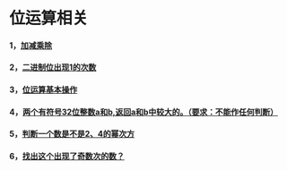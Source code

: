 # 位运算相关
#### 1，[加减乘除](https://github.com/sihaihou/algorithm/edit/master/src/com/reyco/algorithm/bit/Test1.java)
#### 2，[二进制位出现1的次数](https://github.com/sihaihou/algorithm/edit/master/src/com/reyco/algorithm/bit/Test2.java)
#### 3，[位运算基本操作](https://github.com/sihaihou/algorithm/edit/master/src/com/reyco/algorithm/bit/Test3.java)
#### 4，[两个有符号32位整数a和b,返回a和b中较大的。（要求：不能作任何判断）](https://github.com/sihaihou/algorithm/edit/master/src/com/reyco/algorithm/bit/Test4.java)
#### 5，[判断一个数是不是2、4的幂次方](https://github.com/sihaihou/algorithm/edit/master/src/com/reyco/algorithm/bit/Test5.java)
#### 6，[找出这个出现了奇数次的数？](https://github.com/sihaihou/algorithm/edit/master/src/com/reyco/algorithm/bit/Test6.java)
